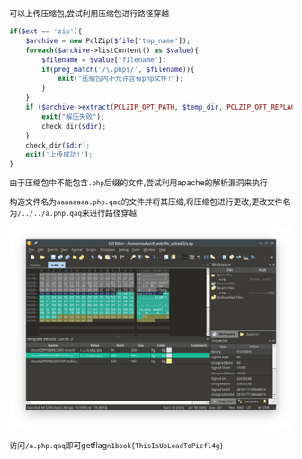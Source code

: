  可以上传压缩包,尝试利用压缩包进行路径穿越

```php
if($ext == 'zip'){
	$archive = new PclZip($file['tmp_name']);
	foreach($archive->listContent() as $value){
		$filename = $value["filename"];
		if(preg_match('/\.php$/', $filename)){
			exit("压缩包内不允许含有php文件!");
		}
	}
	if ($archive->extract(PCLZIP_OPT_PATH, $temp_dir, PCLZIP_OPT_REPLACE_NEWER) == 0) {
		exit("解压失败");
		check_dir($dir);
	}
	check_dir($dir);
	exit('上传成功!');
}
```

由于压缩包中不能包含`.php`后缀的文件,尝试利用apache的解析漏洞来执行

构造文件名为`aaaaaaaa.php.qaq`的文件并将其压缩,将压缩包进行更改,更改文件名为`/../../a.php.qaq`来进行路径穿越

![](Screenshot_20210119_150021.png)

访问`/a.php.qaq`即可getflag`n1book{ThisIsUpLoadToPicfl4g}`